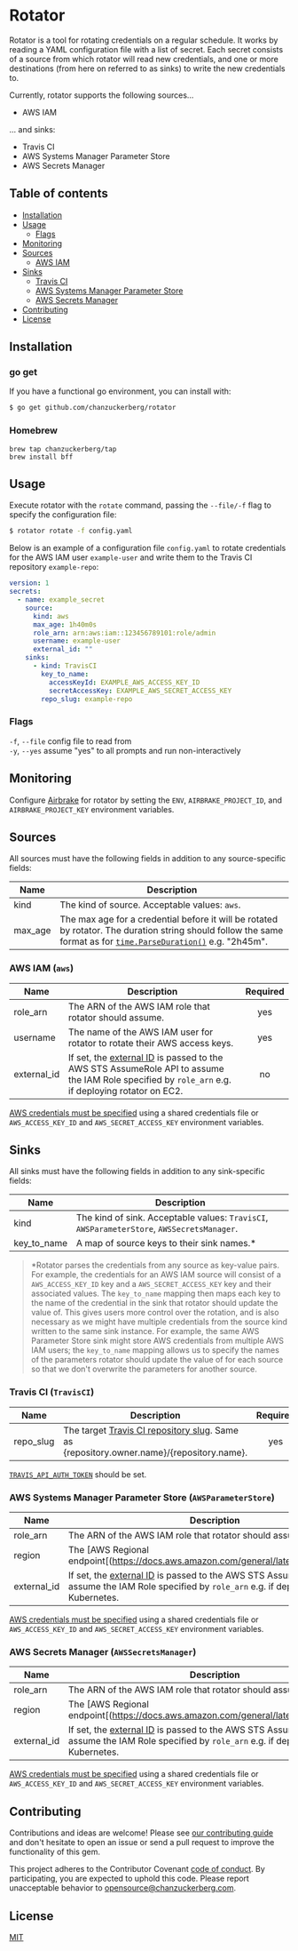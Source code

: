 # Rotator

Rotator is a tool for rotating credentials on a regular schedule. It works by reading a YAML configuration file with a list of secret. Each secret consists of a source from which rotator will read new credentials, and one or more destinations (from here on referred to as sinks) to write the new credentials to.

Currently, rotator supports the following sources...
* AWS IAM

... and sinks:
* Travis CI
* AWS Systems Manager Parameter Store
* AWS Secrets Manager

## Table of contents

- [Installation](#installation)
- [Usage](#usage)
    - [Flags](#flags)
- [Monitoring](#monitoring)
- [Sources](#sources)
    - [AWS IAM](#aws-iam-aws)
- [Sinks](#sinks)
    - [Travis CI](#travis-ci-travisci)
    - [AWS Systems Manager Parameter Store](#aws-systems-manager-parameter-store-awsparameterstore)
    - [AWS Secrets Manager](#aws-secrets-manager--awssecretsmanager)
- [Contributing](#contributing)
- [License](#license)

## Installation

### go get
If you have a functional go environment, you can install with:

```bash
$ go get github.com/chanzuckerberg/rotator
```

### Homebrew
```
brew tap chanzuckerberg/tap
brew install bff
```

## Usage
Execute rotator with the `rotate` command, passing the `--file/-f` flag to specify the configuration file:
```bash
$ rotator rotate -f config.yaml
```

Below is an example of a configuration file `config.yaml` to rotate credentials for the AWS IAM user `example-user` and write them to the Travis CI repository `example-repo`:
```YAML
version: 1
secrets:
  - name: example_secret
    source:
      kind: aws
      max_age: 1h40m0s
      role_arn: arn:aws:iam::123456789101:role/admin
      username: example-user
      external_id: ""
    sinks:
      - kind: TravisCI
        key_to_name:
          accessKeyId: EXAMPLE_AWS_ACCESS_KEY_ID
          secretAccessKey: EXAMPLE_AWS_SECRET_ACCESS_KEY
        repo_slug: example-repo
```

### Flags
`-f`, `--file`   config file to read from \
`-y`, `--yes`    assume "yes" to all prompts and run non-interactively

## Monitoring
Configure [Airbrake](https://airbrake.io/) for rotator by setting the `ENV`, `AIRBRAKE_PROJECT_ID`, and `AIRBRAKE_PROJECT_KEY` environment variables.

## Sources
All sources must have the following fields in addition to any source-specific fields:

| Name | Description |
|------|-------------|
| kind | The kind of source. Acceptable values: `aws`. |
| max\_age | The max age for a credential before it will be rotated by rotator. The duration string should follow the same format as for [`time.ParseDuration()`](https://golang.org/pkg/time/#ParseDuration) e.g. "2h45m". |

### AWS IAM (`aws`)
| Name | Description | Required |
|------|-------------|:-----:|
| role\_arn | The ARN of the AWS IAM role that rotator should assume. | yes |
| username | The name of the AWS IAM user for rotator to rotate their AWS access keys. | yes |
| external\_id | If set, the [external ID](https://docs.aws.amazon.com/IAM/latest/UserGuide/id_roles_create_for-user_externalid.html) is passed to the AWS STS AssumeRole API to assume the IAM Role specified by `role_arn` e.g. if deploying rotator on EC2. | no |

[AWS credentials must be specified](https://docs.aws.amazon.com/sdk-for-go/v1/developer-guide/configuring-sdk.html#specifying-credentials) using a shared credentials file or `AWS_ACCESS_KEY_ID` and `AWS_SECRET_ACCESS_KEY` environment variables.

## Sinks
All sinks must have the following fields in addition to any sink-specific fields:

| Name | Description |
|------|-------------|
| kind | The kind of sink. Acceptable values: `TravisCI`, `AWSParameterStore`, `AWSSecretsManager`. |
| key\_to\_name | A map of source keys to their sink names.* |

> *Rotator parses the credentials from any source as key-value pairs. For example, the credentials for an AWS IAM source will consist of a `AWS_ACCESS_KEY_ID` key and a `AWS_SECRET_ACCESS_KEY` key and their associated values. The `key_to_name` mapping then maps each key to the name of the credential in the sink that rotator should update the value of. This gives users more control over the rotation, and is also necessary as we might have multiple credentials from the source kind written to the same sink instance. For example, the same AWS Parameter Store sink might store AWS credentials from multiple AWS IAM users; the `key_to_name` mapping allows us to specify the names of the parameters rotator should update the value of for each source so that we don't overwrite the parameters for another source.

### Travis CI (`TravisCI`)
| Name | Description | Required |
|------|-------------|:-----:|
| repo\_slug | The target [Travis CI repository slug](https://developer.travis-ci.com/resource/env_var). Same as {repository.owner.name}/{repository.name}. | yes |

[`TRAVIS_API_AUTH_TOKEN`](https://github.com/shuheiktgw/go-travis#authentication-with-travis-api-token) should be set.

### AWS Systems Manager Parameter Store (`AWSParameterStore`)
| Name | Description | Required |
|------|-------------|:-----:|
| role\_arn | The ARN of the AWS IAM role that rotator should assume. | yes |
| region | The [AWS Regional endpoint[(https://docs.aws.amazon.com/general/latest/gr/rande.html) | yes |
| external\_id | If set, the [external ID](https://docs.aws.amazon.com/IAM/latest/UserGuide/id_roles_create_for-user_externalid.html) is passed to the AWS STS AssumeRole API to assume the IAM Role specified by `role_arn` e.g. if deploying rotator on Kubernetes. | no |

[AWS credentials must be specified](https://docs.aws.amazon.com/sdk-for-go/v1/developer-guide/configuring-sdk.html#specifying-credentials) using a shared credentials file or `AWS_ACCESS_KEY_ID` and `AWS_SECRET_ACCESS_KEY` environment variables.

### AWS Secrets Manager  (`AWSSecretsManager`)
| Name | Description | Required |
|------|-------------|:-----:|
| role\_arn | The ARN of the AWS IAM role that rotator should assume. | yes |
| region | The [AWS Regional endpoint[(https://docs.aws.amazon.com/general/latest/gr/rande.html) | yes |
| external\_id | If set, the [external ID](https://docs.aws.amazon.com/IAM/latest/UserGuide/id_roles_create_for-user_externalid.html) is passed to the AWS STS AssumeRole API to assume the IAM Role specified by `role_arn` e.g. if deploying rotator on Kubernetes. | no |

[AWS credentials must be specified](https://docs.aws.amazon.com/sdk-for-go/v1/developer-guide/configuring-sdk.html#specifying-credentials) using a shared credentials file or `AWS_ACCESS_KEY_ID` and `AWS_SECRET_ACCESS_KEY` environment variables.

## Contributing

Contributions and ideas are welcome! Please see [our contributing guide](CONTRIBUTING.md) and don't hesitate to open an issue or send a pull request to improve the functionality of this gem.

This project adheres to the Contributor Covenant [code of conduct](https://github.com/chanzuckerberg/.github/tree/master/CODE_OF_CONDUCT.md). By participating, you are expected to uphold this code. Please report unacceptable behavior to opensource@chanzuckerberg.com.

## License

[MIT](https://github.com/chanzuckerberg/sorbet-rails/blob/master/LICENSE)
